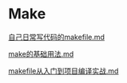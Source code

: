 # Make

[自己日常写代码的makefile.md](https://github.com/niu0217/Documents/blob/main/Make/自己日常写代码的makefile.md)

[make的基础用法.md](https://github.com/niu0217/Documents/blob/main/Make/make的基础用法.md)

[makefile从入门到项目编译实战.md](https://github.com/niu0217/Documents/blob/main/Make/makefile从入门到项目编译实战.md)